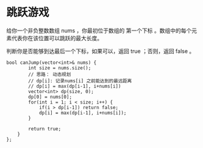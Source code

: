 # 跳跃游戏
给你一个非负整数数组 nums ，你最初位于数组的 第一个下标 。数组中的每个元素代表你在该位置可以跳跃的最大长度。

判断你是否能够到达最后一个下标，如果可以，返回 true ；否则，返回 false 。

```
bool canJump(vector<int>& nums) {
        int size = nums.size();
        // 思路： 动态规划
        // dp[i]: 记录nums[i] 之前能达到的最远距离
        // dp[i] = max(dp[i-1], i+nums[i])
        vector<int> dp(size, 0);
        dp[0] = nums[0];
        for(int i = 1; i < size; i++) {
            if(i > dp[i-1]) return false;
            dp[i] = max(dp[i-1], i+nums[i]);
        }

        return true;
    }
};
```

